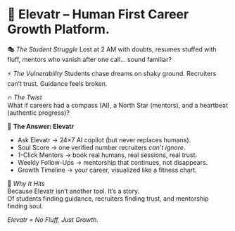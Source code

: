# 🚀 Elevatr – Human First Career Growth Platform.  

🎭 *The Student Struggle* 
Lost at 2 AM with doubts, resumes stuffed with fluff, mentors who vanish after one call... sound familiar?  

⚡ *The Vulnerability*
Students chase dreams on shaky ground. Recruiters can’t trust. Guidance feels broken.  

🔥 *The Twist*  
What if careers had a compass (AI), a North Star (mentors), and a heartbeat (authentic progress)?  

🎯 **The Answer: Elevatr**  
- Ask Elevatr → 24×7 AI copilot (but never replaces humans).  
- Soul Score → one verified number recruiters *can’t ignore*.  
- 1-Click Mentors → book real humans, real sessions, real trust.  
- Weekly Follow-Ups → mentorship that continues, not disappears.  
- Growth Timeline → your career, visualized like a fitness chart.  

🌟 *Why It Hits*  
Because Elevatr isn’t another tool. It’s a story.  
Of students finding guidance, recruiters finding trust, and mentorship finding soul.  

*Elevatr = No Fluff, Just Growth.*

